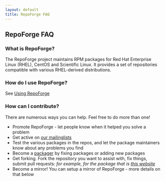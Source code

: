 ```yaml
---
layout: default
title: RepoForge FAQ
---
```


## RepoForge FAQ ##

### What is RepoForge? ###

The RepoForge project maintains RPM packages for Red Hat Enterprise Linux (RHEL), CentOS and Scientific Linux. It provides a set of repositories compatible with various RHEL-derived distributions.

### How do I use RepoForge? ###

See [Using RepoForge](/use "Using RepoForge")

### How can I contribute? ###

There are numerous ways you can help. Feel free to do more than one!
* Promote RepoForge - let people know when it helped you solve a problem
* Get active on [our mailinglists](http://lists.repoforge.org/mailman/listinfo)
* Test the various packages in the repos, and let the package maintainers know about any problems you find
* Become a [packager](/package "RepoForge contributor") by fixing packages or adding new packages
* Get forking. Fork the repository you want to assist with, fix things, submit pull requests: _for example, for the package that is [this website](http://github.com/repoforge/repoforge.github.com/)_
* Become a mirror! You can setup a mirror of RepoForge - more details on that below

